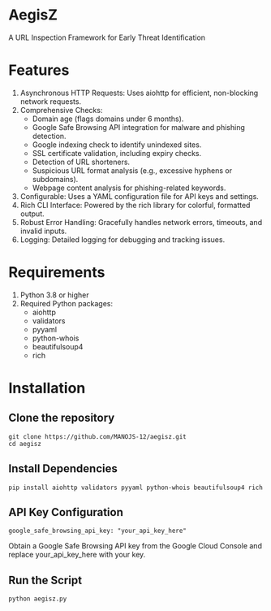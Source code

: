 # AegisZ
A URL Inspection Framework for Early Threat Identification
# Features
1. Asynchronous HTTP Requests: Uses aiohttp for efficient, non-blocking network requests.
2. Comprehensive Checks:
    - Domain age (flags domains under 6 months).
    - Google Safe Browsing API integration for malware and phishing detection.
    - Google indexing check to identify unindexed sites.
    - SSL certificate validation, including expiry checks.
    - Detection of URL shorteners.
    - Suspicious URL format analysis (e.g., excessive hyphens or subdomains).
    - Webpage content analysis for phishing-related keywords.
3. Configurable: Uses a YAML configuration file for API keys and settings.
4. Rich CLI Interface: Powered by the rich library for colorful, formatted output.
5. Robust Error Handling: Gracefully handles network errors, timeouts, and invalid inputs.
6. Logging: Detailed logging for debugging and tracking issues.
# Requirements
1. Python 3.8 or higher
2. Required Python packages:
    - aiohttp
    - validators
    - pyyaml
    - python-whois
    - beautifulsoup4
    - rich
# Installation
## Clone the repository
    git clone https://github.com/MANOJS-12/aegisz.git
    cd aegisz
## Install Dependencies
    pip install aiohttp validators pyyaml python-whois beautifulsoup4 rich
## API Key Configuration
    google_safe_browsing_api_key: "your_api_key_here"
Obtain a Google Safe Browsing API key from the Google Cloud Console and replace your_api_key_here with your key.
## Run the Script
    python aegisz.py




